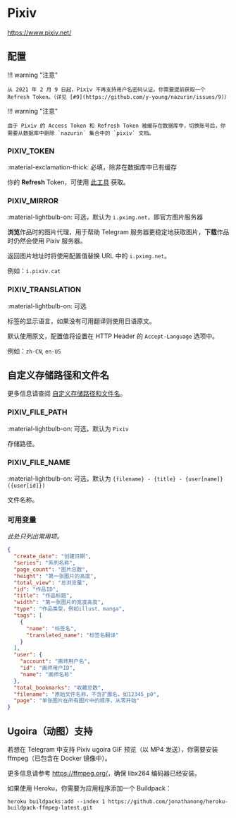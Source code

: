 # Pixiv

<https://www.pixiv.net/>

## 配置

!!! warning "注意"

    从 2021 年 2 月 9 日起，Pixiv 不再支持用户名密码认证。你需要提前获取一个 Refresh Token。（详见 [#9](https://github.com/y-young/nazurin/issues/9)）

!!! warning "注意"

    由于 Pixiv 的 Access Token 和 Refresh Token 被缓存在数据库中，切换账号后，你需要从数据库中删除 `nazurin` 集合中的 `pixiv` 文档。

### PIXIV_TOKEN

:material-exclamation-thick: 必填，除非在数据库中已有缓存

你的 **Refresh** Token，可使用 [此工具](https://gist.github.com/upbit/6edda27cb1644e94183291109b8a5fde) 获取。

### PIXIV_MIRROR

:material-lightbulb-on: 可选，默认为 `i.pximg.net`，即官方图片服务器

**浏览**作品时的图片代理，用于帮助 Telegram 服务器更稳定地获取图片，**下载**作品时仍然会使用 Pixiv 服务器。

返回图片地址时将使用配置值替换 URL 中的 `i.pximg.net`。

例如：`i.pixiv.cat`

### PIXIV_TRANSLATION

:material-lightbulb-on: 可选

标签的显示语言，如果没有可用翻译则使用日语原文。

默认使用原文，配置值将设置在 HTTP Header 的 `Accept-Language` 选项中。

例如：`zh-CN`, `en-US`

## 自定义存储路径和文件名

更多信息请查阅 [自定义存储路径和文件名](./index.zh.md/#customizing-storage-path--file-name)。

### PIXIV_FILE_PATH

:material-lightbulb-on: 可选，默认为 `Pixiv`

存储路径。

### PIXIV_FILE_NAME

:material-lightbulb-on: 可选，默认为 `{filename} - {title} - {user[name]}({user[id]})`

文件名称。

### 可用变量

_此处只列出常用项。_

```json
{
  "create_date": "创建日期",
  "series": "系列名称",
  "page_count": "图片总数",
  "height": "第一张图片的高度",
  "total_view": "总浏览量",
  "id": "作品ID",
  "title": "作品标题",
  "width": "第一张图片的宽度高度",
  "type": "作品类型，例如illust、manga",
  "tags": [
    {
      "name": "标签名",
      "translated_name": "标签名翻译"
    }
  ],
  "user": {
    "account": "画师用户名",
    "id": "画师用户ID",
    "name": "画师名称"
  },
  "total_bookmarks": "收藏总数",
  "filename": "原始文件名称，不含扩展名，如12345_p0",
  "page": "单张图片在所有图片中的顺序，从零开始"
}
```

## Ugoira（动图）支持

若想在 Telegram 中支持 Pixiv ugoira GIF 预览（以 MP4 发送），你需要安装 ffmpeg（已包含在 Docker 镜像中）。

更多信息请参考 <https://ffmpeg.org/>，确保 libx264 编码器已经安装。

如果使用 Heroku，你需要为应用程序添加一个 Buildpack：

`heroku buildpacks:add --index 1 https://github.com/jonathanong/heroku-buildpack-ffmpeg-latest.git`
